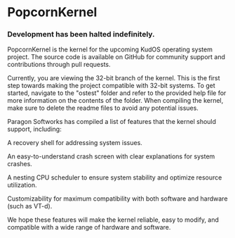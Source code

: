 # PopcornKernel

### Development has been halted indefinitely.

PopcornKernel is the kernel for the upcoming KudOS operating system project. The source code is available on GitHub for community support and contributions through pull requests.

Currently, you are viewing the 32-bit branch of the kernel. This is the first step towards making the project compatible with 32-bit systems. To get started, navigate to the "ostest" folder and refer to the provided help file for more information on the contents of the folder. When compiling the kernel, make sure to delete the readme files to avoid any potential issues.

Paragon Softworks has compiled a list of features that the kernel should support, including:

A recovery shell for addressing system issues.


An easy-to-understand crash screen with clear explanations for system crashes.


A nesting CPU scheduler to ensure system stability and optimize resource utilization.


Customizability for maximum compatibility with both software and hardware (such as VT-d).


We hope these features will make the kernel reliable, easy to modify, and compatible with a wide range of hardware and software.

